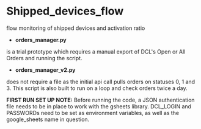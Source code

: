 # Shipped_devices_flow
flow monitoring of shipped devices and activation ratio

- **orders_manager.py**

is a trial prototype which requires a manual export of DCL's Open or All Orders and running the script.

- **orders_manager_v2.py**


does not require a file as the initial api call pulls orders on statuses 0, 1 and 3.
This script is also built to run on a loop and check orders twice a day.


**FIRST RUN SET UP NOTE:** 
Before running the code, a JSON authentication file needs to be in place to work with the gsheets library.
DCL_LOGIN and PASSWORDs need to be set as environment variables, as well as the google_sheets name in question.


